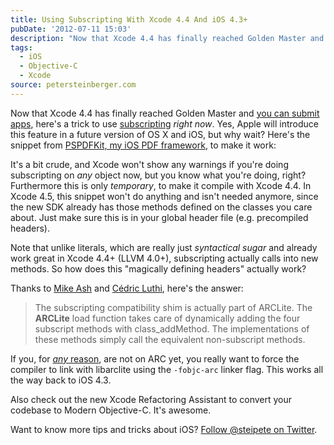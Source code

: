 ```yaml
---
title: Using Subscripting With Xcode 4.4 And iOS 4.3+
pubDate: '2012-07-11 15:03'
description: "Now that Xcode 4.4 has finally reached Golden Master and you can submit apps, here's a trick to use subscripting *right now*. Yes,..."
tags:
  - iOS
  - Objective-C
  - Xcode
source: petersteinberger.com
---
```


Now that Xcode 4.4 has finally reached Golden Master and [you can submit apps](https://devforums.apple.com/message/694250#694250), here's a trick to use [subscripting](http://clang.llvm.org/docs/ObjectiveCLiterals.html) *right now*. Yes, Apple will introduce this feature in a future version of OS X and iOS, but why wait? Here's the snippet from [PSPDFKit, my iOS PDF framework](http://pspdfkit.com), to make it work:

<script src="https://gist.github.com/3090279.js"> </script>

It's a bit crude, and Xcode won't show any warnings if you're doing subscripting on *any* object now, but you know what you're doing, right? Furthermore this is only *temporary*, to make it compile with Xcode 4.4. In Xcode 4.5, this snippet won't do anything and isn't needed anymore, since the new SDK already has those methods defined on the classes you care about. Just make sure this is in your global header file (e.g. precompiled headers).

Note that unlike literals, which are really just *syntactical sugar* and already work great in Xcode 4.4+ (LLVM 4.0+), subscripting actually calls into new methods. So how does this "magically defining headers" actually work?

Thanks to [Mike Ash](http://www.mikeash.com/pyblog/friday-qa-2012-06-22-objective-c-literals.html) and [Cédric Luthi](http://twitter.com/0xced), here's the answer:

> The subscripting compatibility shim is actually part of ARCLite. The __ARCLite__ load function takes care of dynamically adding the four subscript methods with class_addMethod. The implementations of these methods simply call the equivalent non-subscript methods.

<script src="https://gist.github.com/3090318.js"> </script>

If you, for [*any* reason](http://www.learn-cocos2d.com/2012/06/mythbusting-8-reasons-arc/), are not on ARC yet, you really want to force the compiler to link with libarclite using the ```-fobjc-arc``` linker flag. This works all the way back to iOS 4.3.

Also check out the new Xcode Refactoring Assistant to convert your codebase to Modern Objective-C. It's awesome.

Want to know more tips and tricks about iOS? [Follow @steipete on Twitter](http://twitter.com/steipete).
